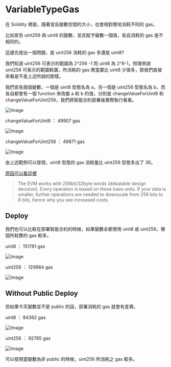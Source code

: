 # VariableTypeGas

在 Solidity 裡面，隨著宣告變數空間的大小，也會相對應地消耗不同的 gas。

比如宣告 uint256 與 uint8 的變數，並且賦予變數一個值，各自消耗的 gas 是不相同的。

這邊先提出一個問題，是 uint256 消耗的 gas 多還是 uint8?

我們知道 uint256 可表示的範圍為 2^256 -1 而 uint8 為 2^8-1，照理來說 uint256 可表示的範圍較廣，所消耗的 gas 應當要比 uint8 少很多，那我們直接來看是不是上述所說的那樣。

我們宣告兩個變數，一個是 uint8 型態名為 a，另一個是 uint256 型態名為 b，而各自都會有一個 function 來改變 a 和 b 的值，分別是 changeValueForUint8 和 changeValueForUint256，我們將智能合約部署後實際執行看看。

![Image](https://i.imgur.com/DAj4JGh.png)

changeValueForUint8 ： 49907 gas

![Image](https://i.imgur.com/HJxOxLq.png)

changeValueForUint256 ： 49871 gas

![Image](https://i.imgur.com/hGkDDQz.png)

由上述範例可以發現，uint8 型態的 gas 消耗量比 uint256 型態多出了 36。

[原因可以看這裡](https://ethereum.stackexchange.com/questions/3067/why-does-uint8-cost-more-gas-than-uint256)

> The EVM works with 256bit/32byte words (debatable design decision). Every operation is based on these base units. If your data is smaller, further operations are needed to downscale from 256 bits to 8 bits, hence why you see increased costs.

## Deploy

我們也可以比較在部署智能合約的時候，如果變數全都使用 uint8 或 uint256，哪個所耗費的 gas 較多。

uint8 ： 151781 gas

![Image](https://i.imgur.com/bx6DYf5.png)

uint256 ： 129984 gas

![Image](https://i.imgur.com/H7r5ZUO.png)

## Without Public Deploy

但如果今天變數並不是 public 的話，部署消耗的 gas 就會有差異。

uint8 ： 84362 gas

![Image](https://i.imgur.com/S0JPNXw.png)

uint256 ： 92785 gas

![Image](https://i.imgur.com/o68A5r1.png)

可以發現當變數為非 public 的時候，uint256 所消耗之 gas 較多。
